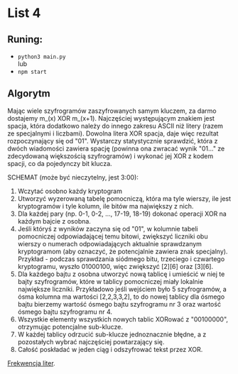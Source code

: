 # List 4

## Runing:  
* `python3 main.py`  
lub
* `npm start`

## Algorytm

Mając wiele szyfrogramów zaszyfrowanych samym kluczem, za darmo dostajemy m_(x) XOR m_(x+1). Najczęściej występującym znakiem jest spacja, która dodatkowo należy do innego zakresu ASCII niż litery (razem ze specjalnymi i liczbami). Dowolna litera XOR spacja, daje więc rezultat rozpoczynający się od "01". Wystarczy statystycznie sprawdzić, która z dwóch wiadomości zawiera spację (powinna ona zwracać wynik "01..." ze zdecydowaną większością szyfrogramów) i wykonać jej XOR z kodem spacji, co da pojedynczy bit klucza.

SCHEMAT (może być nieczytelny, jest 3:00): 
1. Wczytać osobno każdy kryptogram
2. Utworzyć wyzerowaną tabelę pomocniczą, która ma tyle wierszy, ile jest kryptogramów i tyle kolumn, ile bitów ma największy z nich.
3. Dla każdej pary (np. 0-1, 0-2, ..., 17-19, 18-19) dokonać operacji XOR na każdym bajcie z osobna.
4. Jeśli któryś z wyników zaczyna się od "01", w kolumnie tabeli pomocniczej odpowiadającej temu bitowi, zwiększyć liczniki obu wierszy o numerach odpowiadających aktualnie sprawdzanym kryptogramom (aby oznaczyć, że potencjalnie zawiera znak specjalny). Przykład - podczas sprawdzania siódmego bitu, trzeciego i czwartego kryptogramu, wyszło 01000100, więc zwiększyć [2][6] oraz [3][6].
5. Dla każdego bajtu z osobna utworzyć nową tablicę i umieścić w niej te bajty szyfrogramów, które w tablicy pomocniczej miały lokalnie największe liczniki. Przykładowo jeśli wejściem było 5 szyfrogramów, a ósma kolumna ma wartości [2,2,3,3,2], to do nowej tablicy dla ósmego bajtu bierzemy wartość ósmego bajtu szyfrogramu nr 3 oraz wartość ósmego bajtu szyfrogramu nr 4. 
6. Wszystkie elementy wszystkich nowych tablic XORować z "00100000", otrzymując potencjalne sub-klucze.
7. W każdej tablicy odrzucić sub-klucze jednoznacznie błędne, a z pozostałych wybrać najczęściej powtarzający się.
8. Całość poskładać w jeden ciąg i odszyfrować tekst przez XOR.

[Frekwencja liter](https://sjp.pwn.pl/poradnia/haslo/frekwencja-liter-w-polskich-tekstach;7072.html?fbclid=IwAR3bfxIaKlEQkJA13NQDszooyVhTSmKnj3gpjxxiJsxRHTdF9ynYNY_ubWQ).